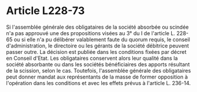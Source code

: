 # Article L228-73

Si l'assemblée générale des obligataires de la société absorbée ou scindée n'a pas approuvé une des propositions visées au 3° du I de l'article L. 228-65 ou si elle n'a pu délibérer valablement faute du quorum requis, le conseil d'administration, le directoire ou les gérants de la société débitrice peuvent passer outre. La décision est publiée dans les conditions fixées par décret en Conseil d'Etat.   Les obligataires conservent alors leur qualité dans la société absorbante ou dans les sociétés bénéficiaires des apports résultant de la scission, selon le cas.   Toutefois, l'assemblée générale des obligataires peut donner mandat aux représentants de la masse de former opposition à l'opération dans les conditions et avec les effets prévus à l'article L. 236-14.